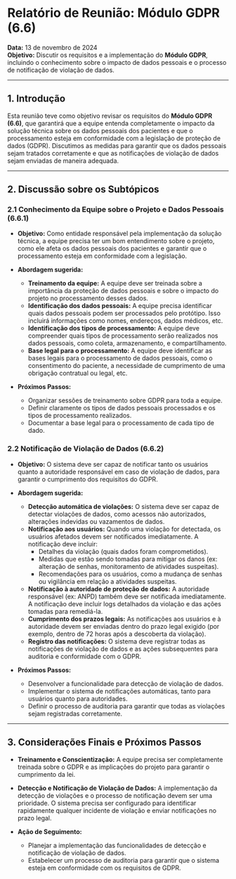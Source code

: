 ﻿# Relatório de Reunião: Módulo GDPR (6.6)

**Data:** 13 de novembro de 2024  
**Objetivo:** Discutir os requisitos e a implementação do **Módulo GDPR**, incluindo o conhecimento sobre o impacto de dados pessoais e o processo de notificação de violação de dados.

---

## 1. Introdução

Esta reunião teve como objetivo revisar os requisitos do **Módulo GDPR (6.6)**, que garantirá que a equipe entenda completamente o impacto da solução técnica sobre os dados pessoais dos pacientes e que o processamento esteja em conformidade com a legislação de proteção de dados (GDPR). Discutimos as medidas para garantir que os dados pessoais sejam tratados corretamente e que as notificações de violação de dados sejam enviadas de maneira adequada.

---

## 2. Discussão sobre os Subtópicos

### 2.1 Conhecimento da Equipe sobre o Projeto e Dados Pessoais (6.6.1)

- **Objetivo:** Como entidade responsável pela implementação da solução técnica, a equipe precisa ter um bom entendimento sobre o projeto, como ele afeta os dados pessoais dos pacientes e garantir que o processamento esteja em conformidade com a legislação.

- **Abordagem sugerida:**
    - **Treinamento da equipe:** A equipe deve ser treinada sobre a importância da proteção de dados pessoais e sobre o impacto do projeto no processamento desses dados.
    - **Identificação dos dados pessoais:** A equipe precisa identificar quais dados pessoais podem ser processados pelo protótipo. Isso incluirá informações como nomes, endereços, dados médicos, etc.
    - **Identificação dos tipos de processamento:** A equipe deve compreender quais tipos de processamento serão realizados nos dados pessoais, como coleta, armazenamento, e compartilhamento.
    - **Base legal para o processamento:** A equipe deve identificar as bases legais para o processamento de dados pessoais, como o consentimento do paciente, a necessidade de cumprimento de uma obrigação contratual ou legal, etc.

- **Próximos Passos:**
    - Organizar sessões de treinamento sobre GDPR para toda a equipe.
    - Definir claramente os tipos de dados pessoais processados e os tipos de processamento realizados.
    - Documentar a base legal para o processamento de cada tipo de dado.

### 2.2 Notificação de Violação de Dados (6.6.2)

- **Objetivo:** O sistema deve ser capaz de notificar tanto os usuários quanto a autoridade responsável em caso de violação de dados, para garantir o cumprimento dos requisitos do GDPR.

- **Abordagem sugerida:**
    - **Detecção automática de violações:** O sistema deve ser capaz de detectar violações de dados, como acessos não autorizados, alterações indevidas ou vazamentos de dados.
    - **Notificação aos usuários:** Quando uma violação for detectada, os usuários afetados devem ser notificados imediatamente. A notificação deve incluir:
        - Detalhes da violação (quais dados foram comprometidos).
        - Medidas que estão sendo tomadas para mitigar os danos (ex: alteração de senhas, monitoramento de atividades suspeitas).
        - Recomendações para os usuários, como a mudança de senhas ou vigilância em relação a atividades suspeitas.
    - **Notificação à autoridade de proteção de dados:** A autoridade responsável (ex: ANPD) também deve ser notificada imediatamente. A notificação deve incluir logs detalhados da violação e das ações tomadas para remediá-la.
    - **Cumprimento dos prazos legais:** As notificações aos usuários e à autoridade devem ser enviadas dentro do prazo legal exigido (por exemplo, dentro de 72 horas após a descoberta da violação).
    - **Registro das notificações:** O sistema deve registrar todas as notificações de violação de dados e as ações subsequentes para auditoria e conformidade com o GDPR.

- **Próximos Passos:**
    - Desenvolver a funcionalidade para detecção de violação de dados.
    - Implementar o sistema de notificações automáticas, tanto para usuários quanto para autoridades.
    - Definir o processo de auditoria para garantir que todas as violações sejam registradas corretamente.

---

## 3. Considerações Finais e Próximos Passos

- **Treinamento e Conscientização:** A equipe precisa ser completamente treinada sobre o GDPR e as implicações do projeto para garantir o cumprimento da lei.

- **Detecção e Notificação de Violação de Dados:** A implementação da detecção de violações e o processo de notificação devem ser uma prioridade. O sistema precisa ser configurado para identificar rapidamente qualquer incidente de violação e enviar notificações no prazo legal.

- **Ação de Seguimento:**
    - Planejar a implementação das funcionalidades de detecção e notificação de violação de dados.
    - Estabelecer um processo de auditoria para garantir que o sistema esteja em conformidade com os requisitos de GDPR.

